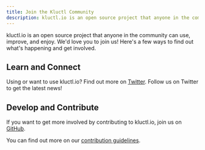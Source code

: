 ```yaml
---
title: Join the Kluctl Community
description: kluctl.io is an open source project that anyone in the community can use, improve, and enjoy.
---
```


kluctl.io is an open source project that anyone in the community can use, improve, and enjoy. We'd love you to join us! Here's a few ways to find out what's happening and get involved.

## Learn and Connect

Using or want to use kluctl.io? Find out more on [Twitter](https://twitter.com/kluctl). Follow us on Twitter to get the latest news!

## Develop and Contribute

If you want to get more involved by contributing to kluctl.io, join us on [GitHub](https://github.com/kluctl/kluctl).

You can find out more on our [contribution guidelines](https://github.com/kluctl/kluctl/blob/main/CONTRIBUTING.md).
